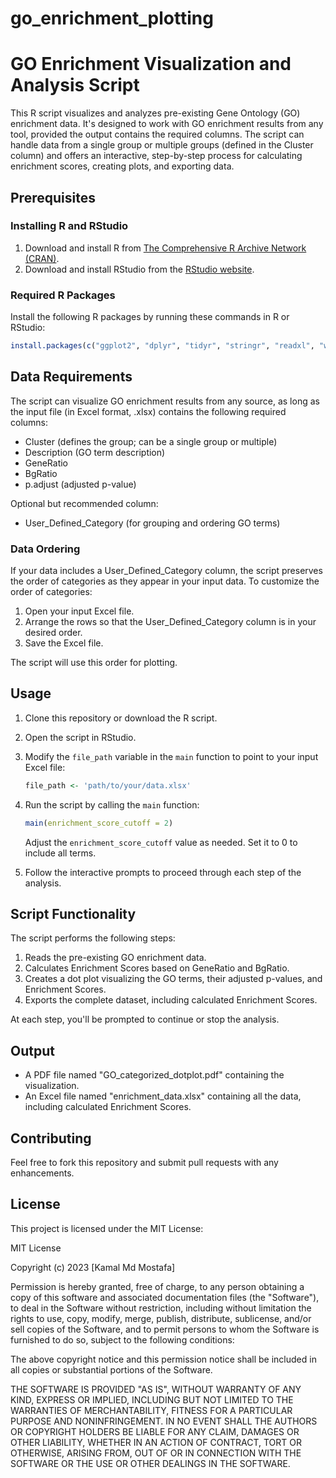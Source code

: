 # go_enrichment_plotting
# GO Enrichment Visualization and Analysis Script

This R script visualizes and analyzes pre-existing Gene Ontology (GO) enrichment data. It's designed to work with GO enrichment results from any tool, provided the output contains the required columns. The script can handle data from a single group or multiple groups (defined in the Cluster column) and offers an interactive, step-by-step process for calculating enrichment scores, creating plots, and exporting data.

## Prerequisites

### Installing R and RStudio

1. Download and install R from [The Comprehensive R Archive Network (CRAN)](https://cran.r-project.org/).
2. Download and install RStudio from the [RStudio website](https://www.rstudio.com/products/rstudio/download/).

### Required R Packages

Install the following R packages by running these commands in R or RStudio:

```R
install.packages(c("ggplot2", "dplyr", "tidyr", "stringr", "readxl", "writexl", "extrafont"))
```

## Data Requirements

The script can visualize GO enrichment results from any source, as long as the input file (in Excel format, .xlsx) contains the following required columns:

- Cluster (defines the group; can be a single group or multiple)
- Description (GO term description)
- GeneRatio
- BgRatio
- p.adjust (adjusted p-value)

Optional but recommended column:
- User_Defined_Category (for grouping and ordering GO terms)

### Data Ordering

If your data includes a User_Defined_Category column, the script preserves the order of categories as they appear in your input data. To customize the order of categories:

1. Open your input Excel file.
2. Arrange the rows so that the User_Defined_Category column is in your desired order.
3. Save the Excel file.

The script will use this order for plotting.

## Usage

1. Clone this repository or download the R script.
2. Open the script in RStudio.
3. Modify the `file_path` variable in the `main` function to point to your input Excel file:

   ```R
   file_path <- 'path/to/your/data.xlsx'
   ```

4. Run the script by calling the `main` function:

   ```R
   main(enrichment_score_cutoff = 2)
   ```

   Adjust the `enrichment_score_cutoff` value as needed. Set it to 0 to include all terms.

5. Follow the interactive prompts to proceed through each step of the analysis.

## Script Functionality

The script performs the following steps:

1. Reads the pre-existing GO enrichment data.
2. Calculates Enrichment Scores based on GeneRatio and BgRatio.
3. Creates a dot plot visualizing the GO terms, their adjusted p-values, and Enrichment Scores.
4. Exports the complete dataset, including calculated Enrichment Scores.

At each step, you'll be prompted to continue or stop the analysis.

## Output

- A PDF file named "GO_categorized_dotplot.pdf" containing the visualization.
- An Excel file named "enrichment_data.xlsx" containing all the data, including calculated Enrichment Scores.

## Contributing

Feel free to fork this repository and submit pull requests with any enhancements.

## License

This project is licensed under the MIT License:

MIT License

Copyright (c) 2023 [Kamal Md Mostafa]

Permission is hereby granted, free of charge, to any person obtaining a copy
of this software and associated documentation files (the "Software"), to deal
in the Software without restriction, including without limitation the rights
to use, copy, modify, merge, publish, distribute, sublicense, and/or sell
copies of the Software, and to permit persons to whom the Software is
furnished to do so, subject to the following conditions:

The above copyright notice and this permission notice shall be included in all
copies or substantial portions of the Software.

THE SOFTWARE IS PROVIDED "AS IS", WITHOUT WARRANTY OF ANY KIND, EXPRESS OR
IMPLIED, INCLUDING BUT NOT LIMITED TO THE WARRANTIES OF MERCHANTABILITY,
FITNESS FOR A PARTICULAR PURPOSE AND NONINFRINGEMENT. IN NO EVENT SHALL THE
AUTHORS OR COPYRIGHT HOLDERS BE LIABLE FOR ANY CLAIM, DAMAGES OR OTHER
LIABILITY, WHETHER IN AN ACTION OF CONTRACT, TORT OR OTHERWISE, ARISING FROM,
OUT OF OR IN CONNECTION WITH THE SOFTWARE OR THE USE OR OTHER DEALINGS IN THE
SOFTWARE.
